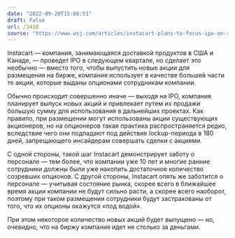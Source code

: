 ```yaml
---
date: "2022-09-20T15:08:51"
draft: False
url: /3410
source: "https://www.wsj.com/articles/instacart-plans-to-focus-ipo-on-selling-employee-shares-11663581602"
---
```


Instacart — компания, занимающаяся доставкой продуктов в США и Канаде, — проведет IPO в следующем квартале, но сделает это необычно — вместо того, чтобы выпустить новые акции для размещения на бирже, компания использует в качестве большей части те акции, которые выданы опционами сотрудникам компании. 

Обычно происходит совершенно иначе — выходя на IPO, компания планирует выпуск новых акций и привлекает путем их продажи большую сумму для использования в дальнейших проектах. Как правило, при размещении могут использованы акции существующих акционеров, но на опционеров такая практика распространяется редко, вследствие чего они подпадают под действие lockup-периода в 180 дней, запрещающего инсайдерам совершать сделки с акциями.

С одной стороны, такой шаг Instacart демонстрирует заботу о персонале — тем более, что компании уже 10 лет и многие ранние сотрудники должны были уже накопить достаточное количество созревших опционов.
С другой стороны, Instacart опять же заботится о персонале — учитывая состояние рынка, скорее всего в ближайшее время акции компании не будут сильно расти, а скорее всего наоборот, поэтому при таком размещении сотрудники будут застрахованы от того, что их опционы окажутся «под водой». 

При этом некоторое количество новых акций будет выпущено — но, очевидно, что на биржу компания идет не столько за деньгами.
